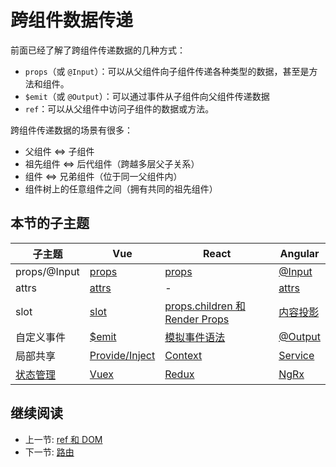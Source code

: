 # 跨组件数据传递

前面已经了解了跨组件传递数据的几种方式：

+ `props`（或 `@Input`）：可以从父组件向子组件传递各种类型的数据，甚至是方法和组件。
+ `$emit`（或 `@Output`）：可以通过事件从子组件向父组件传递数据
+ `ref`：可以从父组件中访问子组件的数据或方法。

跨组件传递数据的场景有很多：

+ 父组件 <=> 子组件
+ 祖先组件 <=> 后代组件（跨越多层父子关系）
+ 组件 <=> 兄弟组件（位于同一父组件内）
+ 组件树上的任意组件之间（拥有共同的祖先组件）

## 本节的子主题

<table>
  <thead>
    <tr>
      <th>子主题</th>
      <th>Vue</th>
      <th>React</th>
      <th>Angular</th>
    </tr>
  </thead>
  <tbody>
    <tr>
      <td>props/@Input</td>
      <td>
        <a href="../component/vue/data/props.md">props</a>
      </td>
      <td>
        <a href="../component/react/props.md">props</a>
      </td>
      <td>
        <a href="../component/angular/input.md">@Input</a>
      </td>
    </tr>
    <tr>
      <td>attrs</td>
      <td>
        <a href="./vue/attrs.md">attrs</a>
      </td>
      <td>-</td>
      <td>
        <a href="./angular/attrs.md">attrs</a>
      </td>
    </tr>
    <tr>
      <td>slot</td>
      <td>
        <a href="./vue/slot.md">slot</a>
      </td>
      <td>
        <a href="./react/render-props.md">props.children 和 Render Props</a>
      </td>
      <td>
        <a href="./angular/ng-content.md">内容投影</a>
      </td>
    </tr>
    <tr>
      <td>自定义事件</td>
      <td>
        <a href="./vue/emit.md">$emit</a>
      </td>
      <td>
        <a href="./react/func-props.md">模拟事件语法</a>
      </td>
      <td>
        <a href="./angular/output.md">@Output</a>
      </td>
    </tr>
    <tr>
      <td>局部共享</td>
      <td>
        <a href="./vue/provide-inject.md">Provide/Inject</a>
      </td>
      <td>
        <a href="./react/context.md">Context</a>
      </td>
      <td>
        <a href="./angular/service.md">Service</a>
      </td>
    </tr>
    <tr>
      <td>
        <a href="./state-management.md">状态管理</a>
      </td>
      <td>
        <a href="./vue/vuex.md">Vuex</a>
      </td>
      <td>
        <a href="./react/redux.md">Redux</a>
      </td>
      <td>
        <a href="./angular/ngrx.md">NgRx</a>
      </td>
    </tr>
  </tbody>
</table>

## 继续阅读

+ 上一节: [ref 和 DOM](../ref/readme.md)
+ 下一节: [路由](../router/readme.md)
